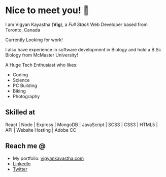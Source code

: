 # Nice to meet you! 👋

I am Vigyan Kayastha (**Vig**), a *Full Stack* Web Developer based from Toronto, Canada

Currently Looking for work! 

I also have experience in software development in Biology and hold a B.Sc Biology from McMaster University!

A Huge Tech Enthusiast who likes:
* Coding 
* Science
* PC Building
* Biking
* Photography

## Skilled at 
React | Node | Express | MongoDB | JavaScript | SCSS | CSS3 | HTML5 | API | Website Hosting | Adobe CC

## Reach me @

* My portfolio: [vigyankayastha.com](https://vigyankayastha.com)
* [LinkedIn](https://www.linkedin.com/in/vigyan-kayastha/)
* [Twitter](https://twitter.com/vigyster)


<!--
**vigyan-k/vigyan-k** is a ✨ _special_ ✨ repository because its `README.md` (this file) appears on your GitHub profile.

Here are some ideas to get you started:

- 🔭 I’m currently working on ...
- 🌱 I’m currently learning ...
- 👯 I’m looking to collaborate on ...
- 🤔 I’m looking for help with ...
- 💬 Ask me about ...
- 📫 How to reach me: ...
- 😄 Pronouns: ...
- ⚡ Fun fact: ...
-->

